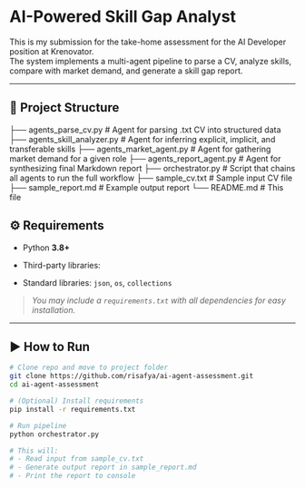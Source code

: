 # AI-Powered Skill Gap Analyst

This is my submission for the take-home assessment for the AI Developer position at Krenovator.  
The system implements a multi-agent pipeline to parse a CV, analyze skills, compare with market demand, and generate a skill gap report.

---

## 📁 Project Structure
├── agents_parse_cv.py # Agent for parsing .txt CV into structured data
├── agents_skill_analyzer.py # Agent for inferring explicit, implicit, and transferable skills
├── agents_market_agent.py # Agent for gathering market demand for a given role
├── agents_report_agent.py # Agent for synthesizing final Markdown report
├── orchestrator.py # Script that chains all agents to run the full workflow
├── sample_cv.txt # Sample input CV file
├── sample_report.md # Example output report
└── README.md # This file

## ⚙️ Requirements

- Python **3.8+**  
- Third-party libraries:

- Standard libraries: `json`, `os`, `collections`

> *You may include a `requirements.txt` with all dependencies for easy installation.*

---

## ▶️ How to Run

```bash
# Clone repo and move to project folder
git clone https://github.com/risafya/ai-agent-assessment.git
cd ai-agent-assessment

# (Optional) Install requirements
pip install -r requirements.txt

# Run pipeline
python orchestrator.py

# This will:
# - Read input from sample_cv.txt
# - Generate output report in sample_report.md
# - Print the report to console

